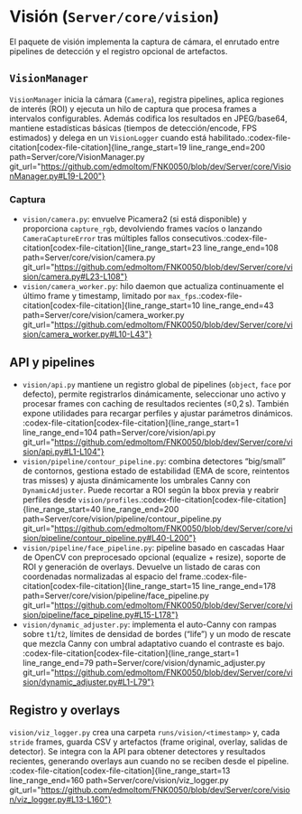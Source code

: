 # Visión (`Server/core/vision`)

El paquete de visión implementa la captura de cámara, el enrutado entre pipelines de detección y el registro opcional de artefactos.

## `VisionManager`

`VisionManager` inicia la cámara (`Camera`), registra pipelines, aplica regiones de interés (ROI) y ejecuta un hilo de captura que procesa frames a intervalos configurables. Además codifica los resultados en JPEG/base64, mantiene estadísticas básicas (tiempos de detección/encode, FPS estimados) y delega en un `VisionLogger` cuando está habilitado.​:codex-file-citation[codex-file-citation]{line_range_start=19 line_range_end=200 path=Server/core/VisionManager.py git_url="https://github.com/edmoltom/FNK0050/blob/dev/Server/core/VisionManager.py#L19-L200"}​

### Captura

- `vision/camera.py`: envuelve Picamera2 (si está disponible) y proporciona `capture_rgb`, devolviendo frames vacíos o lanzando `CameraCaptureError` tras múltiples fallos consecutivos.​:codex-file-citation[codex-file-citation]{line_range_start=23 line_range_end=108 path=Server/core/vision/camera.py git_url="https://github.com/edmoltom/FNK0050/blob/dev/Server/core/vision/camera.py#L23-L108"}​
- `vision/camera_worker.py`: hilo daemon que actualiza continuamente el último frame y timestamp, limitado por `max_fps`.​:codex-file-citation[codex-file-citation]{line_range_start=10 line_range_end=43 path=Server/core/vision/camera_worker.py git_url="https://github.com/edmoltom/FNK0050/blob/dev/Server/core/vision/camera_worker.py#L10-L43"}​

## API y pipelines

- `vision/api.py` mantiene un registro global de pipelines (`object`, `face` por defecto), permite registrarlos dinámicamente, seleccionar uno activo y procesar frames con caching de resultados recientes (≤0,2 s). También expone utilidades para recargar perfiles y ajustar parámetros dinámicos.​:codex-file-citation[codex-file-citation]{line_range_start=1 line_range_end=104 path=Server/core/vision/api.py git_url="https://github.com/edmoltom/FNK0050/blob/dev/Server/core/vision/api.py#L1-L104"}​
- `vision/pipeline/contour_pipeline.py`: combina detectores “big/small” de contornos, gestiona estado de estabilidad (EMA de score, reintentos tras misses) y ajusta dinámicamente los umbrales Canny con `DynamicAdjuster`. Puede recortar a ROI según la bbox previa y reabrir perfiles desde `vision/profiles`.​:codex-file-citation[codex-file-citation]{line_range_start=40 line_range_end=200 path=Server/core/vision/pipeline/contour_pipeline.py git_url="https://github.com/edmoltom/FNK0050/blob/dev/Server/core/vision/pipeline/contour_pipeline.py#L40-L200"}​
- `vision/pipeline/face_pipeline.py`: pipeline basado en cascadas Haar de OpenCV con preprocesado opcional (equalize + resize), soporte de ROI y generación de overlays. Devuelve un listado de caras con coordenadas normalizadas al espacio del frame.​:codex-file-citation[codex-file-citation]{line_range_start=15 line_range_end=178 path=Server/core/vision/pipeline/face_pipeline.py git_url="https://github.com/edmoltom/FNK0050/blob/dev/Server/core/vision/pipeline/face_pipeline.py#L15-L178"}​
- `vision/dynamic_adjuster.py`: implementa el auto-Canny con rampas sobre `t1`/`t2`, límites de densidad de bordes (“life”) y un modo de rescate que mezcla Canny con umbral adaptativo cuando el contraste es bajo.​:codex-file-citation[codex-file-citation]{line_range_start=1 line_range_end=79 path=Server/core/vision/dynamic_adjuster.py git_url="https://github.com/edmoltom/FNK0050/blob/dev/Server/core/vision/dynamic_adjuster.py#L1-L79"}​

## Registro y overlays

`vision/viz_logger.py` crea una carpeta `runs/vision/<timestamp>` y, cada `stride` frames, guarda CSV y artefactos (frame original, overlay, salidas de detector). Se integra con la API para obtener detectores y resultados recientes, generando overlays aun cuando no se reciben desde el pipeline.​:codex-file-citation[codex-file-citation]{line_range_start=13 line_range_end=160 path=Server/core/vision/viz_logger.py git_url="https://github.com/edmoltom/FNK0050/blob/dev/Server/core/vision/viz_logger.py#L13-L160"}​

